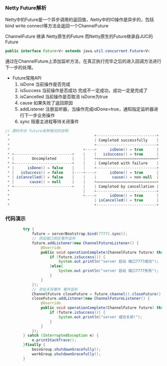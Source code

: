 ### Netty Future解析

Netty中的Future是一个异步调用的返回值，Netty中的IO操作是异步的，包括bind write connect等方法会返回一个ChannelFuture 

ChannelFuture 继承 Netty原生的Future 而Netty原生的Future继承自JUC的Future

```java
public interface Future<V> extends java.util.concurrent.Future<V>
```

通过在ChannelFuture上添加监听方法，在真正执行完毕之后的进入回调方法进行下一步的处理。

- Future常用API
  1. isDone 当前操作是否完成
  2. isSuccess 当前操作是否成功 完成不一定成功，成功一定是完成了
  3. isCancelled 当前操作是否取消 isDone为true
  4. cause 如果失败了返回原因
  5. addListener 注册监听器，当操作完成idDone=true，通知指定监听器进行下一步业务操作
  6. sync 阻塞主进程等待关闭事件

```java
// 源码中对 future各种情况的说明
 *                                      +---------------------------+
 *                                      | Completed successfully    |
 *                                      +---------------------------+
 *                                 +---->      isDone() = true      |
 * +--------------------------+    |    |   isSuccess() = true      |
 * |        Uncompleted       |    |    +===========================+
 * +--------------------------+    |    | Completed with failure    |
 * |      isDone() = false    |    |    +---------------------------+
 * |   isSuccess() = false    |----+---->      isDone() = true      |
 * | isCancelled() = false    |    |    |       cause() = non-null  |
 * |       cause() = null     |    |    +===========================+
 * +--------------------------+    |    | Completed by cancellation |
 *                                 |    +---------------------------+
 *                                 +---->      isDone() = true      |
 *                                      | isCancelled() = true      |
 *                                      +---------------------------+
```



### 代码演示

```java
        try {
            future = serverBootstrap.bind(7777).sync();
            // 添加端口绑定事件监听
            future.addListener(new ChannelFutureListener() {
                @Override
                public void operationComplete(ChannelFuture future) throws Exception {
                    if (future.isSuccess()) {
                        System.out.println("server 启动 端口7777成功");
                    }else{
                        System.out.println("server 启动 端口7777失败");
                    }
                }
            });
            // 添加关闭事件 事件监听
            ChannelFuture closeFuture = future.channel().closeFuture().sync();
            closeFuture.addListener(new ChannelFutureListener() {
                @Override
                public void operationComplete(ChannelFuture future) throws Exception {
                    if (future.isSuccess()) {
                        System.out.println("server 成功关闭!");
                    }
                }
            });
        } catch (InterruptedException e) {
            e.printStackTrace();
        }finally {
            bossGroup.shutdownGracefully();
            workGroup.shutdownGracefully();
        }
```





